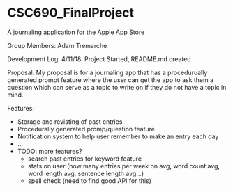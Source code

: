 # CSC690_FinalProject
A journaling application for the Apple App Store

Group Members:
Adam Tremarche

Development Log:
4/11/18: Project Started, README.md created

Proposal:
My proposal is for a journaling app that has a procedurually generated prompt feature where the user can get the app to ask them a question which can serve as a topic to write on if they do not have a topic in mind. 

Features:
- Storage and revisting of past entries
- Procedurally generated promp/question feature
- Notification system to help user remember to make an entry each day
- ...
- TODO: more features?
   - search past entries for keyword feature
   - stats on user (how many entries per week on avg, word count avg, word length avg, sentence length avg...)
   - spell check (need to find good API for this) 
